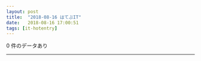 ```yaml
---
layout: post
title:  "2018-08-16 はてぶIT"
date:   2018-08-16 17:00:51
tags: [it-hotentry]
---
```

0 件のデータあり

<hr>
